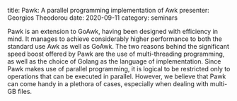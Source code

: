 title: Pawk: A parallel programming implementation of Awk
presenter: Georgios Theodorou
date: 2020-09-11
category: seminars

Pawk is an extension to GoAwk, having been designed with efficiency in mind. It manages to achieve considerably higher performance to both the standard use Awk as well as GoAwk. The two reasons behind the significant speed boost offered by Pawk are the use of multi-threading programming, as well as the choice of Golang as the language of implementation. Since Pawk makes use of parallel programming, it is logical to be restricted only to operations that can be executed in parallel. However, we believe that Pawk can come handy in a plethora of cases, especially when dealing with multi-GB files.
